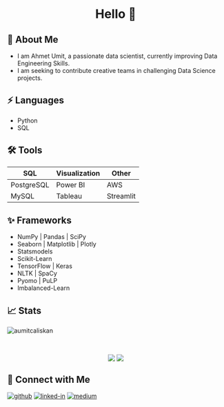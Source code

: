 <h1 align="center">Hello 👋
    
## 🚀 About Me

* I am Ahmet Umit, a passionate data scientist, currently improving Data Engineering Skills.
* I am seeking to contribute creative teams in challenging Data Science projects.

## ⚡ Languages

* Python
* SQL
    
## 🛠️ Tools
 
| SQL           | Visualization | Other  |
| ------------- | ------------- | ------ |
| PostgreSQL    | Power BI      | AWS |
| MySQL        | Tableau       | Streamlit |

## ✨ Frameworks
    
* NumPy | Pandas | SciPy
* Seaborn | Matplotlib | Plotly
* Statsmodels 
* Scikit-Learn
* TensorFlow | Keras
* NLTK | SpaCy
* Pyomo | PuLP
* Imbalanced-Learn
    
## 📈 Stats

<p align="left"> <img src="https://komarev.com/ghpvc/?username=aumitcaliskan" alt="aumitcaliskan" /> </p>

</p>
<br>
<p align="center">
    <a><img align="center" src="https://github-readme-stats.vercel.app/api?username=aumitcaliskan&show_icons=true&hide_border=true&theme=vue"/></a>
    <a><img align="center" src="https://github-readme-stats.vercel.app/api/top-langs/?username=aumitcaliskan&hide_border=true&theme=vue&hide=tex,java,css"/></a>
</p>

## 🔗 Connect with Me

[![github](https://img.shields.io/badge/GitHub-000000?style=for-the-badge&logo=GitHub&logoColor=white)](https://github.com/aumitcaliskan)
[![linked-in](https://img.shields.io/badge/Linked_In-0077B5?style=for-the-badge&logo=LinkedIn&logoColor=white)](https://www.linkedin.com/in/ahmetumitcaliskan/)
[![medium](https://img.shields.io/badge/medium-000000?style=for-the-badge&logo=medium&logoColor=white)](https://aumitcaliskan.medium.com/)

<!--
**aumitcaliskan/aumitcaliskan** is a ✨ _special_ ✨ repository because its `README.md` (this file) appears on your GitHub profile.

Here are some ideas to get you started:

- 🔭 I’m currently working on ...
- 🌱 I’m currently learning ...
- 👯 I’m looking to collaborate on ...
- 🤔 I’m looking for help with ...
- 💬 Ask me about ...
- 📫 How to reach me: ...
- 😄 Pronouns: ...
- ⚡ Fun fact: ...
